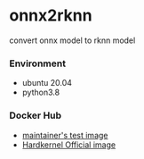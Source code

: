 # onnx2rknn

convert onnx model to rknn model

### Environment

- ubuntu 20.04
- python3.8

### Docker Hub

- [maintainer's test image](https://hub.docker.com/repository/docker/how2flow/onnx2rknn/general)
- [Hardkernel Official image](https://hub.docker.com/repository/docker/odroid/onnx2rknn)
